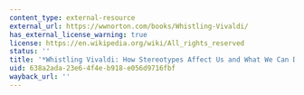 ```yaml
---
content_type: external-resource
external_url: https://wwnorton.com/books/Whistling-Vivaldi/
has_external_license_warning: true
license: https://en.wikipedia.org/wiki/All_rights_reserved
status: ''
title: '*Whistling Vivaldi: How Stereotypes Affect Us and What We Can Do*'
uid: 638a2ada-23e6-4f4e-b918-e056d9716fbf
wayback_url: ''
---
```


